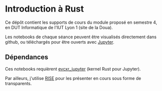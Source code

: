 # Introduction à Rust

Ce dépôt contient les supports de cours du module proposé en semestre 4,
en DUT Informatique de l'IUT Lyon 1 (site de la Doua).

Les notebooks de chaque séance peuvent être visualisés directement dans github,
ou téléchargés pour être ouverts avec [Jupyter](https://jupyter.org/).

## Dépendances


Ces notebooks requièrent [evcxr_jupyter](https://github.com/google/evcxr/blob/master/evcxr_jupyter/README.md)
(kernel Rust pour Jupyter).

Par ailleurs, j'utilise [RISE](https://github.com/damianavila/RISE) pour les présenter en cours sous forme de transparents.